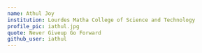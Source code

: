 ```yaml
---
name: Athul Joy
institution: Lourdes Matha College of Science and Technology
profile_pic: iathul.jpg
quote: Never Giveup Go Forward
github_user: iathul
---
```

